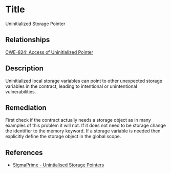# Title
Uninitialized Storage Pointer

## Relationships
[CWE-824: Access of Uninitialized Pointer](https://cwe.mitre.org/data/definitions/824.html)

## Description
Uninitialized local storage variables can point to other unexpected storage variables in the contract, leading to intentional or unintentional vulnerabilities.

## Remediation
First check if the contract actually needs a storage object as in many examples of this problem it will not. If it does not need to be storage change the identifier to the memory keyword. If a storage variable is needed then explicitly define the storage object in the global scope.

## References
- [SigmaPrime - Unintialised Storage Pointers](https://github.com/sigp/solidity-security-blog#unintialised-storage-pointers-1)
